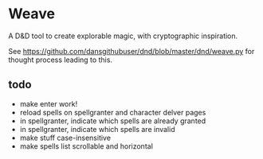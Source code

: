 # Weave
A D&D tool to create explorable magic, with cryptographic inspiration.

See https://github.com/dansgithubuser/dnd/blob/master/dnd/weave.py for thought process leading to this.

## todo
- make enter work!
- reload spells on spellgranter and character delver pages
- in spellgranter, indicate which spells are already granted
- in spellgranter, indicate which spells are invalid
- make stuff case-insensitive
- make spells list scrollable and horizontal
